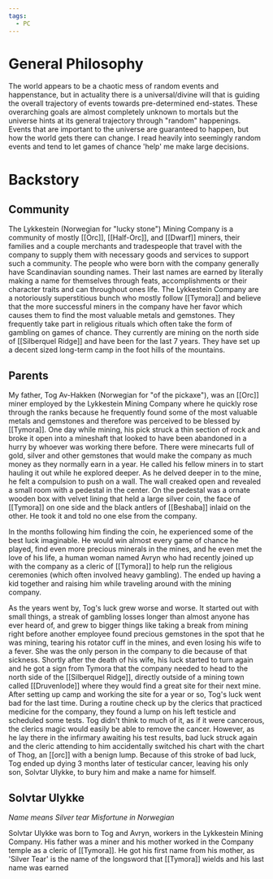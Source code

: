 ```yaml
---
tags:
  - PC
---
```


# General Philosophy

The world appears to be a chaotic mess of random events and happenstance, but in actuality there is a universal/divine will that is guiding the overall trajectory of events towards pre-determined end-states. These overarching goals are almost completely unknown to mortals but the universe hints at its general trajectory through "random" happenings. Events that are important to the universe are guaranteed to happen, but how the world gets there can change. I read heavily into seemingly random events and tend to let games of chance 'help' me make large decisions.

# Backstory

## Community

The Lykkestein (Norwegian for "lucky stone") Mining Company is a community of mostly [[Orc]], [[Half-Orc]], and [[Dwarf]] miners, their families and a couple merchants and tradespeople that travel with the company to supply them with necessary goods and services to support such a community. The people who were born with the company generally have Scandinavian sounding names. Their last names are earned by literally making a name for themselves through feats, accomplishments or their character traits and can throughout ones life. The Lykkestein Company are a notoriously superstitious bunch who mostly follow [[Tymora]] and believe that the more successful miners in the company have her favor which causes them to find the most valuable metals and gemstones. They frequently take part in religious rituals which often take the form of gambling on games of chance. They currently are mining on the north side of [[Silberquel Ridge]] and have been for the last 7 years. They have set up a decent sized long-term camp in the foot hills of the mountains.
## Parents 

My father, Tog Av-Hakken (Norwegian for "of the pickaxe"), was an [[Orc]] miner employed by the Lykkestein Mining Company where he quickly rose through the ranks because he frequently found some of the most valuable metals and gemstones and therefore was perceived to be blessed by [[Tymora]]. One day while mining, his pick struck a thin section of rock and broke it open into a mineshaft that looked to have been abandoned in a hurry by whoever was working there before. There were minecarts full of gold, silver and other gemstones that would make the company as much money as they normally earn in a year. He called his fellow miners in to start hauling it out while he explored deeper. As he delved deeper in to the mine, he felt a compulsion to push on a wall. The wall creaked open and revealed a small room with a pedestal in the center. On the pedestal was a ornate wooden box with velvet lining that held a large silver coin, the face of [[Tymora]] on one side and the black antlers of [[Beshaba]] inlaid on the other. He took it and told no one else from the company. 

In the months following him finding the coin, he experienced some of the best luck imaginable. He would win almost every game of chance he played, find even more precious minerals in the mines, and he even met the love of his life, a human woman named Avryn who had recently joined up with the company as a cleric of [[Tymora]] to help run the religious ceremonies (which often involved heavy gambling). The ended up having a kid together and raising him while traveling around with the mining company. 

As the years went by, Tog's luck grew worse and worse. It started out with small things, a streak of gambling losses longer than almost anyone has ever heard of, and grew to bigger things like taking a break from mining right before another employee found precious gemstones in the spot that he was mining, tearing his rotator cuff in the mines, and even losing his wife to a fever. She was the only person in the company to die because of that sickness. Shortly after the death of his wife, his luck started to turn again and he got a sign from Tymora that the company needed to head to the north side of the [[Silberquel Ridge]], directly outside of a mining town called [[Druvenlode]] where they would find a great site for their next mine. After setting up camp and working the site for a year or so, Tog's luck went bad for the last time. During a routine check up by the clerics that practiced medicine for the company, they found a lump on his left testicle and scheduled some tests. Tog didn't think to much of it, as if it were cancerous, the clerics magic would easily be able to remove the cancer. However, as he lay there in the infirmary awaiting his test results, bad luck struck again and the cleric attending to him accidentally switched his chart with the chart of Thog, an [[orc]] with a benign lump. Because of this stroke of bad luck, Tog ended up dying 3 months later of testicular cancer, leaving his only son, Solvtar Ulykke, to bury him and make a name for himself.

## Solvtar Ulykke

*Name means Silver tear Misfortune in Norwegian*

Solvtar Ulykke was born to Tog and Avryn, workers in the Lykkestein Mining Company. His father was a miner and his mother worked in the Company temple as a cleric of [[Tymora]]. He got his first name from his mother, as 'Silver Tear' is the name of the longsword that [[Tymora]] wields and his last name was earned 